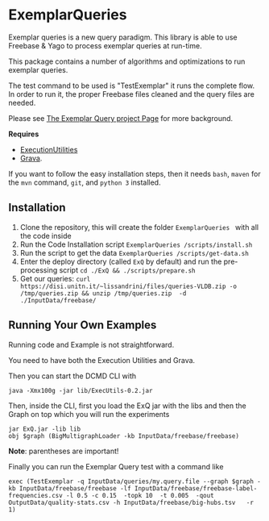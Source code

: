 # ExemplarQueries

Exemplar queries is a new query paradigm. 
This library is able to use Freebase & Yago to process exemplar queries at run-time. 

This package contains a number of algorithms and optimizations to run exemplar queries. 

The test command to be used is "TestExemplar" it runs the complete flow. In order to run it, the proper Freebase files cleaned and the query files are needed. 

Please see [The Exemplar Query project Page](https://disi.unitn.it/~lissandrini/exemplar.html) for more background.

**Requires** 
- [ExecutionUtilities](https://github.com/mutandon/ExecutionUtilities "Execution Utilities")
- [Grava](https://github.com/mutandon/Grava "Grava"). 

If you want to follow the easy installation steps, then it needs `bash`, `maven` for the `mvn` command, `git`, and `python 3` installed.

## Installation

1. Clone the repository, this will create the folder `ExemplarQueries
` with all the code inside
2. Run the Code Installation script `ExemplarQueries
/scripts/install.sh`
3. Run the script to get the data `ExemplarQueries
/scripts/get-data.sh`
4. Enter the deploy directory (called `ExQ` by default) and run the pre-processing script `cd ./ExQ && ./scripts/prepare.sh`
5. Get our queries: `curl https://disi.unitn.it/~lissandrini/files/queries-VLDB.zip -o /tmp/queries.zip && unzip /tmp/queries.zip  -d ./InputData/freebase/`



## Running Your Own Examples

Running code and Example is not straightforward.

You need to have both the Execution Utilities and Grava.

Then you can start the DCMD CLI with

    java -Xmx100g -jar lib/ExecUtils-0.2.jar 

Then, inside the CLI, first you load the ExQ jar with the libs and then the Graph on top which you will run the experiments


    jar ExQ.jar -lib lib
    obj $graph (BigMultigraphLoader -kb InputData/freebase/freebase)

**Note**: parentheses are important! 

Finally you can run the Exemplar Query test with a command like

    exec (TestExemplar -q InputData/queries/my.query.file --graph $graph -kb InputData/freebase/freebase -lf InputData/freebase/freebase-label-frequencies.csv -l 0.5 -c 0.15  -topk 10  -t 0.005  -qout OutputData/quality-stats.csv -h InputData/freebase/big-hubs.tsv   -r 1)

